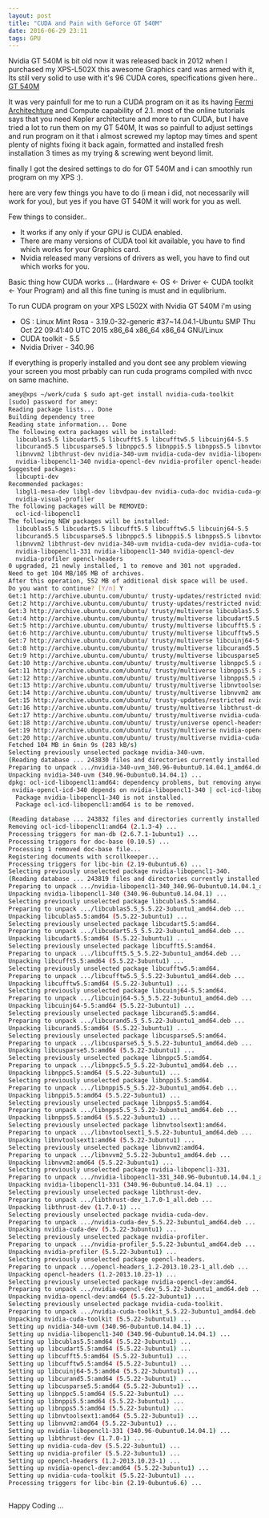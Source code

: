 ```yaml
---
layout: post
title: "CUDA and Pain with GeForce GT 540M"
date: 2016-06-29 23:11
tags: GPU
---
```



Nvidia GT 540M is bit old now it was released back in 2012 when I purchased my XPS-L502X this awesome Graphics card was armed with it, Its still very solid to use with it's 96 CUDA cores, specifications given here.. [GT 540M](http://www.geforce.com/hardware/notebook-gpus/geforce-gt-540m/specifications) 

It was very painfull for me to run a CUDA program on it as its having [Fermi Architechture](https://en.wikipedia.org/wiki/Fermi_%28microarchitecture%29) and Compute capability of 2.1. most of the online tutorials says that you need Kepler architecture  and more to run CUDA, but I have tried a lot to run them on my GT 540M, It was so painfull to adjust settings and run program on it that i almost screwed my laptop may times and spent plenty of nights fixing it back again, formatted and installed fresh installation 3 times as my trying & screwing  went beyond limit.

finally I got the desired settings to do for GT 540M and i can smoothly run program on my XPS :).

here are very few things you have to do (i mean i did, not necessarily will work for you), but yes if you have GT 540M it will work for you as well.

Few things to consider..

* It works if any only if your GPU is CUDA enabled.
* There are many versions of CUDA tool kit available, you have to find which works for your Graphics card.
* Nvidia released many versions of drivers as well, you have to find out which works for you.

Basic thing how CUDA works ... (Hardware <- OS <- Driver <- CUDA toolkit <- Your Program)  and all this fine tuning is must and in equlibrium.

To run CUDA program on your XPS L502X with Nvidia GT 540M i'm using 

* OS : Linux Mint Rosa -  3.19.0-32-generic #37~14.04.1-Ubuntu SMP Thu Oct 22 09:41:40 UTC 2015 x86_64 x86_64 x86_64 GNU/Linux
* CUDA toolkit - 5.5
* Nvidia Driver - 340.96

If everything is properly installed and you dont see any problem viewing your screen you most prbably can run cuda programs compiled with nvcc on same machine.

```bash
amey@xps ~/work/cuda $ sudo apt-get install nvidia-cuda-toolkit
[sudo] password for amey: 
Reading package lists... Done
Building dependency tree       
Reading state information... Done
The following extra packages will be installed:
  libcublas5.5 libcudart5.5 libcufft5.5 libcufftw5.5 libcuinj64-5.5
  libcurand5.5 libcusparse5.5 libnppc5.5 libnppi5.5 libnpps5.5 libnvtoolsext1
  libnvvm2 libthrust-dev nvidia-340-uvm nvidia-cuda-dev nvidia-libopencl1-331
  nvidia-libopencl1-340 nvidia-opencl-dev nvidia-profiler opencl-headers
Suggested packages:
  libcupti-dev
Recommended packages:
  libgl1-mesa-dev libgl-dev libvdpau-dev nvidia-cuda-doc nvidia-cuda-gdb
  nvidia-visual-profiler
The following packages will be REMOVED:
  ocl-icd-libopencl1
The following NEW packages will be installed:
  libcublas5.5 libcudart5.5 libcufft5.5 libcufftw5.5 libcuinj64-5.5
  libcurand5.5 libcusparse5.5 libnppc5.5 libnppi5.5 libnpps5.5 libnvtoolsext1
  libnvvm2 libthrust-dev nvidia-340-uvm nvidia-cuda-dev nvidia-cuda-toolkit
  nvidia-libopencl1-331 nvidia-libopencl1-340 nvidia-opencl-dev
  nvidia-profiler opencl-headers
0 upgraded, 21 newly installed, 1 to remove and 301 not upgraded.
Need to get 104 MB/105 MB of archives.
After this operation, 552 MB of additional disk space will be used.
Do you want to continue? [Y/n] Y
Get:1 http://archive.ubuntu.com/ubuntu/ trusty-updates/restricted nvidia-340-uvm amd64 340.96-0ubuntu0.14.04.1 [4,756 B]
Get:2 http://archive.ubuntu.com/ubuntu/ trusty-updates/restricted nvidia-libopencl1-340 amd64 340.96-0ubuntu0.14.04.1 [16.5 kB]
Get:3 http://archive.ubuntu.com/ubuntu/ trusty/multiverse libcublas5.5 amd64 5.5.22-3ubuntu1 [10.1 MB]
Get:4 http://archive.ubuntu.com/ubuntu/ trusty/multiverse libcudart5.5 amd64 5.5.22-3ubuntu1 [94.5 kB]
Get:5 http://archive.ubuntu.com/ubuntu/ trusty/multiverse libcufft5.5 amd64 5.5.22-3ubuntu1 [13.8 MB]
Get:6 http://archive.ubuntu.com/ubuntu/ trusty/multiverse libcufftw5.5 amd64 5.5.22-3ubuntu1 [110 kB]
Get:7 http://archive.ubuntu.com/ubuntu/ trusty/multiverse libcuinj64-5.5 amd64 5.5.22-3ubuntu1 [674 kB]
Get:8 http://archive.ubuntu.com/ubuntu/ trusty/multiverse libcurand5.5 amd64 5.5.22-3ubuntu1 [18.2 MB]
Get:9 http://archive.ubuntu.com/ubuntu/ trusty/multiverse libcusparse5.5 amd64 5.5.22-3ubuntu1 [15.3 MB]
Get:10 http://archive.ubuntu.com/ubuntu/ trusty/multiverse libnppc5.5 amd64 5.5.22-3ubuntu1 [104 kB]
Get:11 http://archive.ubuntu.com/ubuntu/ trusty/multiverse libnppi5.5 amd64 5.5.22-3ubuntu1 [16.8 MB]
Get:12 http://archive.ubuntu.com/ubuntu/ trusty/multiverse libnpps5.5 amd64 5.5.22-3ubuntu1 [1,967 kB]
Get:13 http://archive.ubuntu.com/ubuntu/ trusty/multiverse libnvtoolsext1 amd64 5.5.22-3ubuntu1 [33.2 kB]
Get:14 http://archive.ubuntu.com/ubuntu/ trusty/multiverse libnvvm2 amd64 5.5.22-3ubuntu1 [4,010 kB]
Get:15 http://archive.ubuntu.com/ubuntu/ trusty-updates/restricted nvidia-libopencl1-331 amd64 340.96-0ubuntu0.14.04.1 [5,968 B]
Get:16 http://archive.ubuntu.com/ubuntu/ trusty/multiverse libthrust-dev all 1.7.0-1 [410 kB]
Get:17 http://archive.ubuntu.com/ubuntu/ trusty/multiverse nvidia-cuda-dev amd64 5.5.22-3ubuntu1 [6,556 kB]
Get:18 http://archive.ubuntu.com/ubuntu/ trusty/universe opencl-headers all 1.2-2013.10.23-1 [61.2 kB]
Get:19 http://archive.ubuntu.com/ubuntu/ trusty/multiverse nvidia-opencl-dev amd64 5.5.22-3ubuntu1 [20.7 kB]
Get:20 http://archive.ubuntu.com/ubuntu/ trusty/multiverse nvidia-cuda-toolkit amd64 5.5.22-3ubuntu1 [16.1 MB]
Fetched 104 MB in 6min 9s (283 kB/s)                                           
Selecting previously unselected package nvidia-340-uvm.
(Reading database ... 243830 files and directories currently installed.)
Preparing to unpack .../nvidia-340-uvm_340.96-0ubuntu0.14.04.1_amd64.deb ...
Unpacking nvidia-340-uvm (340.96-0ubuntu0.14.04.1) ...
dpkg: ocl-icd-libopencl1:amd64: dependency problems, but removing anyway as you requested:
 nvidia-opencl-icd-340 depends on nvidia-libopencl1-340 | ocl-icd-libopencl1; however:
  Package nvidia-libopencl1-340 is not installed.
  Package ocl-icd-libopencl1:amd64 is to be removed.

(Reading database ... 243832 files and directories currently installed.)
Removing ocl-icd-libopencl1:amd64 (2.1.3-4) ...
Processing triggers for man-db (2.6.7.1-1ubuntu1) ...
Processing triggers for doc-base (0.10.5) ...
Processing 1 removed doc-base file...
Registering documents with scrollkeeper...
Processing triggers for libc-bin (2.19-0ubuntu6.6) ...
Selecting previously unselected package nvidia-libopencl1-340.
(Reading database ... 243819 files and directories currently installed.)
Preparing to unpack .../nvidia-libopencl1-340_340.96-0ubuntu0.14.04.1_amd64.deb ...
Unpacking nvidia-libopencl1-340 (340.96-0ubuntu0.14.04.1) ...
Selecting previously unselected package libcublas5.5:amd64.
Preparing to unpack .../libcublas5.5_5.5.22-3ubuntu1_amd64.deb ...
Unpacking libcublas5.5:amd64 (5.5.22-3ubuntu1) ...
Selecting previously unselected package libcudart5.5:amd64.
Preparing to unpack .../libcudart5.5_5.5.22-3ubuntu1_amd64.deb ...
Unpacking libcudart5.5:amd64 (5.5.22-3ubuntu1) ...
Selecting previously unselected package libcufft5.5:amd64.
Preparing to unpack .../libcufft5.5_5.5.22-3ubuntu1_amd64.deb ...
Unpacking libcufft5.5:amd64 (5.5.22-3ubuntu1) ...
Selecting previously unselected package libcufftw5.5:amd64.
Preparing to unpack .../libcufftw5.5_5.5.22-3ubuntu1_amd64.deb ...
Unpacking libcufftw5.5:amd64 (5.5.22-3ubuntu1) ...
Selecting previously unselected package libcuinj64-5.5:amd64.
Preparing to unpack .../libcuinj64-5.5_5.5.22-3ubuntu1_amd64.deb ...
Unpacking libcuinj64-5.5:amd64 (5.5.22-3ubuntu1) ...
Selecting previously unselected package libcurand5.5:amd64.
Preparing to unpack .../libcurand5.5_5.5.22-3ubuntu1_amd64.deb ...
Unpacking libcurand5.5:amd64 (5.5.22-3ubuntu1) ...
Selecting previously unselected package libcusparse5.5:amd64.
Preparing to unpack .../libcusparse5.5_5.5.22-3ubuntu1_amd64.deb ...
Unpacking libcusparse5.5:amd64 (5.5.22-3ubuntu1) ...
Selecting previously unselected package libnppc5.5:amd64.
Preparing to unpack .../libnppc5.5_5.5.22-3ubuntu1_amd64.deb ...
Unpacking libnppc5.5:amd64 (5.5.22-3ubuntu1) ...
Selecting previously unselected package libnppi5.5:amd64.
Preparing to unpack .../libnppi5.5_5.5.22-3ubuntu1_amd64.deb ...
Unpacking libnppi5.5:amd64 (5.5.22-3ubuntu1) ...
Selecting previously unselected package libnpps5.5:amd64.
Preparing to unpack .../libnpps5.5_5.5.22-3ubuntu1_amd64.deb ...
Unpacking libnpps5.5:amd64 (5.5.22-3ubuntu1) ...
Selecting previously unselected package libnvtoolsext1:amd64.
Preparing to unpack .../libnvtoolsext1_5.5.22-3ubuntu1_amd64.deb ...
Unpacking libnvtoolsext1:amd64 (5.5.22-3ubuntu1) ...
Selecting previously unselected package libnvvm2:amd64.
Preparing to unpack .../libnvvm2_5.5.22-3ubuntu1_amd64.deb ...
Unpacking libnvvm2:amd64 (5.5.22-3ubuntu1) ...
Selecting previously unselected package nvidia-libopencl1-331.
Preparing to unpack .../nvidia-libopencl1-331_340.96-0ubuntu0.14.04.1_amd64.deb ...
Unpacking nvidia-libopencl1-331 (340.96-0ubuntu0.14.04.1) ...
Selecting previously unselected package libthrust-dev.
Preparing to unpack .../libthrust-dev_1.7.0-1_all.deb ...
Unpacking libthrust-dev (1.7.0-1) ...
Selecting previously unselected package nvidia-cuda-dev.
Preparing to unpack .../nvidia-cuda-dev_5.5.22-3ubuntu1_amd64.deb ...
Unpacking nvidia-cuda-dev (5.5.22-3ubuntu1) ...
Selecting previously unselected package nvidia-profiler.
Preparing to unpack .../nvidia-profiler_5.5.22-3ubuntu1_amd64.deb ...
Unpacking nvidia-profiler (5.5.22-3ubuntu1) ...
Selecting previously unselected package opencl-headers.
Preparing to unpack .../opencl-headers_1.2-2013.10.23-1_all.deb ...
Unpacking opencl-headers (1.2-2013.10.23-1) ...
Selecting previously unselected package nvidia-opencl-dev:amd64.
Preparing to unpack .../nvidia-opencl-dev_5.5.22-3ubuntu1_amd64.deb ...
Unpacking nvidia-opencl-dev:amd64 (5.5.22-3ubuntu1) ...
Selecting previously unselected package nvidia-cuda-toolkit.
Preparing to unpack .../nvidia-cuda-toolkit_5.5.22-3ubuntu1_amd64.deb ...
Unpacking nvidia-cuda-toolkit (5.5.22-3ubuntu1) ...
Setting up nvidia-340-uvm (340.96-0ubuntu0.14.04.1) ...
Setting up nvidia-libopencl1-340 (340.96-0ubuntu0.14.04.1) ...
Setting up libcublas5.5:amd64 (5.5.22-3ubuntu1) ...
Setting up libcudart5.5:amd64 (5.5.22-3ubuntu1) ...
Setting up libcufft5.5:amd64 (5.5.22-3ubuntu1) ...
Setting up libcufftw5.5:amd64 (5.5.22-3ubuntu1) ...
Setting up libcuinj64-5.5:amd64 (5.5.22-3ubuntu1) ...
Setting up libcurand5.5:amd64 (5.5.22-3ubuntu1) ...
Setting up libcusparse5.5:amd64 (5.5.22-3ubuntu1) ...
Setting up libnppc5.5:amd64 (5.5.22-3ubuntu1) ...
Setting up libnppi5.5:amd64 (5.5.22-3ubuntu1) ...
Setting up libnpps5.5:amd64 (5.5.22-3ubuntu1) ...
Setting up libnvtoolsext1:amd64 (5.5.22-3ubuntu1) ...
Setting up libnvvm2:amd64 (5.5.22-3ubuntu1) ...
Setting up nvidia-libopencl1-331 (340.96-0ubuntu0.14.04.1) ...
Setting up libthrust-dev (1.7.0-1) ...
Setting up nvidia-cuda-dev (5.5.22-3ubuntu1) ...
Setting up nvidia-profiler (5.5.22-3ubuntu1) ...
Setting up opencl-headers (1.2-2013.10.23-1) ...
Setting up nvidia-opencl-dev:amd64 (5.5.22-3ubuntu1) ...
Setting up nvidia-cuda-toolkit (5.5.22-3ubuntu1) ...
Processing triggers for libc-bin (2.19-0ubuntu6.6) ...



```


Happy Coding ... 
